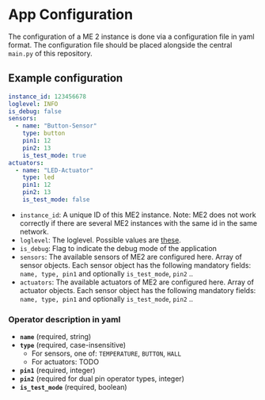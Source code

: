 # App Configuration

The configuration of a ME 2 instance is done via a configuration file in yaml format.
The configuration file should be placed alongside the central `main.py` of this repository.

## Example configuration

```yaml
instance_id: 123456678
loglevel: INFO
is_debug: false
sensors:
  - name: "Button-Sensor"
    type: button
    pin1: 12
    pin2: 13
    is_test_mode: true
actuators:
  - name: "LED-Actuator"
    type: led
    pin1: 12
    pin2: 13
    is_test_mode: false
```

- `instance_id`: A unique ID of this ME2 instance. Note: ME2 does not work correctly if there are several ME2 instances
  with the same id in the same network.
- `loglevel`: The loglevel. Possible values are [these](https://docs.python.org/3/library/logging.html#logging-levels).
- `is_debug`: Flag to indicate the debug mode of the application
- `sensors`: The available sensors of ME2 are configured here. Array of sensor objects. Each sensor object has the
  following mandatory fields: `name, type, pin1` and optionally `is_test_mode`, `pin2` ..
- `actuators`: The available actuators of ME2 are configured here. Array of actuator objects. Each sensor object has
  the following mandatory fields: `name, type, pin1` and optionally `is_test_mode`, `pin2` ..


### Operator description in yaml
- **`name`** (required, string)
- **`type`** (required, case-insensitive) 
  - For sensors, one of: `TEMPERATURE`, `BUTTON`, `HALL`
  - For actuators: TODO
- **`pin1`** (required, integer)
- **`pin2`** (required for dual pin operator types, integer)
- **`is_test_mode`** (required, boolean)
